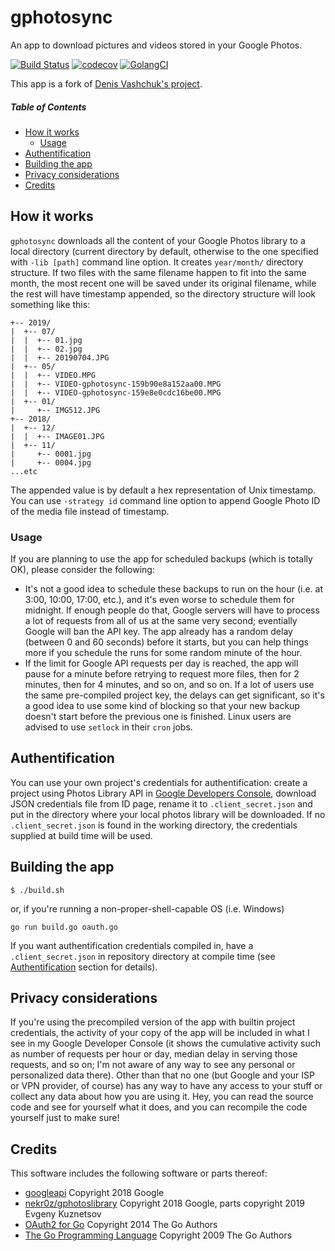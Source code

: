 # gphotosync
An app to download pictures and videos stored in your Google Photos.

[![Build Status](https://travis-ci.org/nekr0z/gphotosync.svg?branch=master)](https://travis-ci.org/nekr0z/gphotosync) [![codecov](https://codecov.io/gh/nekr0z/gphotosync/branch/master/graph/badge.svg)](https://codecov.io/gh/nekr0z/gphotosync) [![GolangCI](https://golangci.com/badges/github.com/nekr0z/gphotosync.svg)](https://golangci.com)

This app is a fork of [Denis Vashchuk's project](https://gitlab.com/denis4net/gphotosync).

##### Table of Contents
* [How it works](#how-it-works)
  * [Usage](#usage)
* [Authentification](#authentification)
* [Building the app](#building-the-app)
* [Privacy considerations](#privacy-considerations)
* [Credits](#credits)

## How it works
`gphotosync` downloads all the content of your Google Photos library to a local directory (current directory by default, otherwise to the one specified with `-lib [path]` command line option. It creates `year/month/` directory structure. If two files with the same filename happen to fit into the same month, the most recent one will be saved under its original filename, while the rest will have timestamp appended, so the directory structure will look something like this:
```
+-- 2019/
|  +-- 07/
|  |  +-- 01.jpg
|  |  +-- 02.jpg
|  |  +-- 20190704.JPG
|  +-- 05/
|  |  +-- VIDEO.MPG
|  |  +-- VIDEO-gphotosync-159b90e8a152aa00.MPG
|  |  +-- VIDEO-gphotosync-159e8e0cdc16be00.MPG
|  +-- 01/
|     +-- IMG512.JPG
+-- 2018/
|  +-- 12/
|  |  +-- IMAGE01.JPG
|  +-- 11/
|     +-- 0001.jpg
|     +-- 0004.jpg
...etc
```
The appended value is by default a hex representation of Unix timestamp. You can use `-strategy id` command line option to append Google Photo ID of the media file instead of timestamp.

### Usage
If you are planning to use the app for scheduled backups (which is totally OK), please consider the following:
* It's not a good idea to schedule these backups to run on the hour (i.e. at 3:00, 10:00, 17:00, etc.), and it's even worse to schedule them for midnight. If enough people do that, Google servers will have to process a lot of requests from all of us at the same very second; eventially Google will ban the API key. The app already has a random delay (between 0 and 60 seconds) before it starts, but you can help things more if you schedule the runs for some random minute of the hour.
* If the limit for Google API requests per day is reached, the app will pause for a minute before retrying to request more files, then for 2 minutes, then for 4 minutes, and so on, and so on. If a lot of users use the same pre-compiled project key, the delays can get significant, so it's a good idea to use some kind of blocking so that your new backup doesn't start before the previous one is finished. Linux users are advised to use `setlock` in their `cron` jobs.

## Authentification
You can use your own project's credentials for authentification: create a project using Photos Library API in [Google Developers Console](https://console.developers.google.com), download JSON credentials file from ID page, rename it to `.client_secret.json` and put in the directory where your local photos library will be downloaded. If no `.client_secret.json` is found in the working directory, the credentials supplied at build time will be used.

## Building the app
```
$ ./build.sh
```
or, if you're running a non-proper-shell-capable OS (i.e. Windows)
```
go run build.go oauth.go
```
If you want authentification credentials compiled in, have a `.client_secret.json` in repository directory at compile time (see [Authentification](#authentification) section for details).

## Privacy considerations
If you're using the precompiled version of the app with builtin project credentials, the activity of your copy of the app will be included in what I see in my Google Developer Console (it shows the cumulative activity such as number of requests per hour or day, median delay in serving those requests, and so on; I'm not aware of any way to see any personal or personalized data there). Other than that no one (but Google and your ISP or VPN provider, of course) has any way to have any access to your stuff or collect any data about how you are using it. Hey, you can read the source code and see for yourself what it does, and you can recompile the code yourself just to make sure!

## Credits
This software includes the following software or parts thereof:
* [googleapi](https://google.golang.org/api/googleapi) Copyright 2018 Google
* [nekr0z/gphotoslibrary](https://github.com/nekr0z/gphotoslibrary) Copyright 2018 Google, parts copyright 2019 Evgeny Kuznetsov
* [OAuth2 for Go](https://github.com/golang/oauth2) Copyright 2014 The Go Authors
* [The Go Programming Language](https://golang.org) Copyright 2009 The Go Authors

